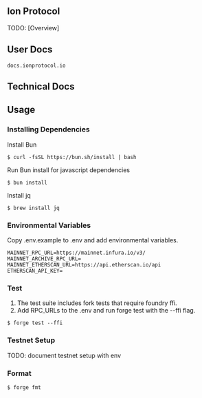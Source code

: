 ## Ion Protocol
TODO: [Overview] 

## User Docs

`docs.ionprotocol.io`

## Technical Docs

## Usage

### Installing Dependencies 

Install Bun 
```shell
$ curl -fsSL https://bun.sh/install | bash 
```

Run Bun install for javascript dependencies
```shell
$ bun install
```

Install jq 
```shell
$ brew install jq 
```

### Environmental Variables 

Copy .env.example to .env and add environmental variables. 

```
MAINNET_RPC_URL=https://mainnet.infura.io/v3/
MAINNET_ARCHIVE_RPC_URL=
MAINNET_ETHERSCAN_URL=https://api.etherscan.io/api
ETHERSCAN_API_KEY=
```

### Test

1. The test suite includes fork tests that require foundry ffi. 
2. Add RPC_URLs to the .env and run forge test with the --ffi flag. 
```shell
$ forge test --ffi 
```
### Testnet Setup
TODO: document testnet setup with env 

### Format

```shell
$ forge fmt
```
